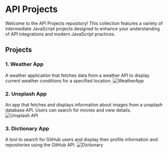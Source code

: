 # API Projects

Welcome to the API Projects repository! This collection features a variety of intermediate JavaScript projects designed to enhance your understanding of API integrations and modern JavaScript practices.


## Projects

### 1. Weather App
A weather application that fetches data from a weather API to display current weather conditions for a specified location.
![WeatherApp](https://github.com/user-attachments/assets/bc5f2b53-e516-47fc-a23f-ce3770ba0103)


### 2. Unsplash App
An app that fetches and displays information about images from a unsplash database API. Users can search for movies and view details.
![Unsplash API](https://github.com/user-attachments/assets/ccc463e3-5019-4859-ba69-7aa9f0d2f3a9)


### 3. Dictionary App
A tool to search for GitHub users and display their profile information and repositories using the GitHub API.
![Dictionary](https://github.com/user-attachments/assets/02a6475e-fc22-44f8-a54d-51fdf1adde07)
